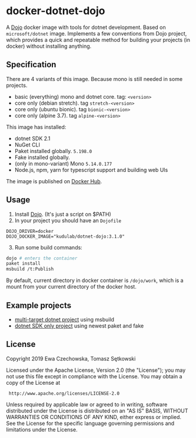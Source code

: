 # docker-dotnet-dojo

A [Dojo](https://github.com/ai-traders/dojo) docker image with tools for dotnet development.
Based on `microsoft/dotnet` image. Implements a few conventions from Dojo project,
which provides a quick and repeatable method for building your projects (in docker) without installing anything.

## Specification

There are 4 variants of this image. Because mono is still needed in some projects.
* basic (everything) mono and dotnet core. tag: `<version>`
* core only (debian stretch). tag `stretch-<version>`
* core only (ubuntu bionic). tag `bionic-<version>`
* core only (alpine 3.7). tag `alpine-<version>`

This image has installed:
 * dotnet SDK 2.1
 * NuGet CLI
 * Paket installed globally. `5.198.0`
 * Fake installed globally.
 * (only in mono-variant) Mono `5.14.0.177`
 * Node.js, npm, yarn for typescript support and building web UIs

The image is published on [Docker Hub](https://hub.docker.com/r/kudulab/dotnet-dojo).

## Usage
1. Install [Dojo](https://github.com/ai-traders/dojo). (It's just a script on $PATH)
2. In your project you should have an `Dojofile`
```
DOJO_DRIVER=docker
DOJO_DOCKER_IMAGE="kudulab/dotnet-dojo:3.1.0"
```
3. Run some build commands:
```bash
dojo # enters the container
paket install
msbuild /t:Publish
```

By default, current directory in docker container is `/dojo/work`,
which is a mount from your current directory of the docker host.

## Example projects

 * [multi-target dotnet project](https://github.com/ai-traders/spike-core2-mono5) using msbuild
 * [dotnet SDK only project](https://github.com/ai-traders/dotnet-example) using newest paket and fake

## License

 Copyright 2019 Ewa Czechowska, Tomasz Sętkowski

 Licensed under the Apache License, Version 2.0 (the "License");
 you may not use this file except in compliance with the License.
 You may obtain a copy of the License at

     http://www.apache.org/licenses/LICENSE-2.0

 Unless required by applicable law or agreed to in writing, software
 distributed under the License is distributed on an "AS IS" BASIS,
 WITHOUT WARRANTIES OR CONDITIONS OF ANY KIND, either express or implied.
 See the License for the specific language governing permissions and
 limitations under the License.

